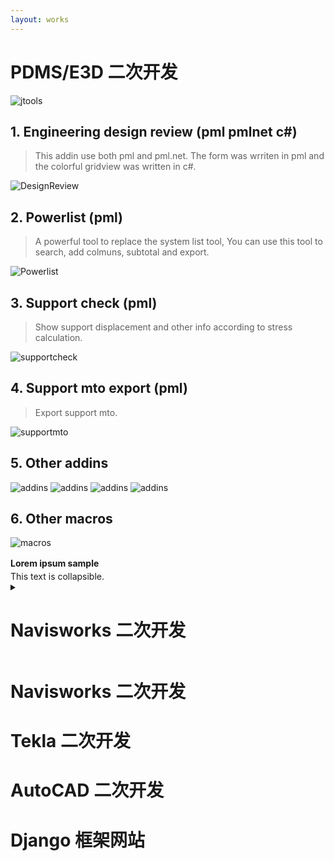 ```yaml
---
layout: works
---
```


# PDMS/E3D 二次开发

![jtools](/media/pdms-jtools.png)

## 1. Engineering design review (pml pmlnet c#)
> This addin use both pml and pml.net. The form was wrriten in pml and the colorful gridview was written in c#.

![DesignReview](/media/pdms-design_review.png)



## 2. Powerlist (pml)

> A powerful tool to replace the system list tool, You can use this tool to search, add colmuns, subtotal and export.

![Powerlist](/media/pdms-powerlist.png)


## 3. Support check (pml)

> Show support displacement and other info according to stress calculation.

![supportcheck](/media/pdms-supportcheck.png)

## 4. Support mto export (pml)

> Export support mto.

![supportmto](/media/pdms-support_mto.png)

## 5. Other addins

![addins](/media/pdms-isodraft.png)
![addins](/media/pdms-isorevision.png)
![addins](/media/pdms-history.png)
![addins](/media/pdms-quicksection.png)

## 6. Other macros

![macros](/media/pdms-macros.png)

<div class="toccolours mw-collapsible" style="width:400px; overflow:auto;">
<div style="font-weight:bold;line-height:1.6;">Lorem ipsum sample</div>
<div class="mw-collapsible-content">
This text is collapsible.
<img src="/media/pdms-isorevision.png" alt="">
</div></div>

<details>
    <summary><div><h1>Navisworks 二次开发</h1></div></summary>
    <div class="image"><img src="/media/pdms-isorevision.png" alt=""></div>
</details>

# Navisworks 二次开发

# Tekla 二次开发

# AutoCAD 二次开发

# Django 框架网站